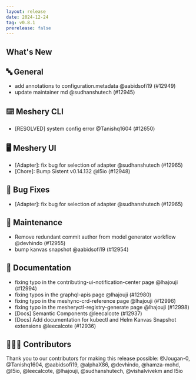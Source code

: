 ```yaml
---
layout: release
date: 2024-12-24
tag: v0.8.1
prerelease: false
---
```


## What's New

## 🔤 General

- add annotations to configuration.metadata @aabidsofi19 (#12949)
- update maintainer md @sudhanshutech (#12945)

## ⌨️ Meshery CLI

- [RESOLVED] system config error @Tanishq1604 (#12650)

## 🖥 Meshery UI

- \[Adapter\]: fix bug for selection of adapter @sudhanshutech (#12965)
- \[Chore\]: Bump Sistent v0.14.132 @l5io (#12948)

## 🐛 Bug Fixes

- \[Adapter\]: fix bug for selection of adapter @sudhanshutech (#12965)

## 🧰 Maintenance

- Remove redundant commit author from model generator workflow @devhindo (#12955)
- bump kanvas snapshot @aabidsofi19 (#12954)

## 📖 Documentation

- fixing typo in the contributing-ui-notification-center page @lhajouji (#12994)
- fixing typos in the graphql-apis page @lhajouji (#12980)
- fixing typo in the meshync-crd-reference page @lhajouji (#12996)
- fixing typo in the mesheryctl-registry-generate page @lhajouji (#12998)
- [Docs] Semantic Components @leecalcote (#12937)
- [Docs] Add documentation for kubectl and Helm Kanvas Snapshot extensions @leecalcote (#12936)

## 👨🏽‍💻 Contributors

Thank you to our contributors for making this release possible:
@Jougan-0, @Tanishq1604, @aabidsofi19, @alphaX86, @devhindo, @hamza-mohd, @l5io, @leecalcote, @lhajouji, @sudhanshutech, @vishalvivekm and l5io
